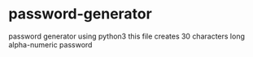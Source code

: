 # password-generator
password generator using python3
this file creates 30 characters long alpha-numeric password
